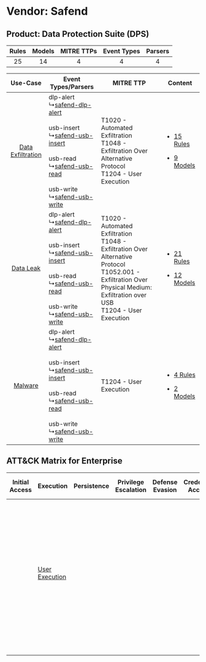 Vendor: Safend
==============
Product: Data Protection Suite (DPS)
------------------------------------
| Rules | Models | MITRE TTPs | Event Types | Parsers |
|:-----:|:------:|:----------:|:-----------:|:-------:|
|  25   |   14   |     4      |      4      |    4    |

|    Use-Case    | Event Types/Parsers    | MITRE TTP    | Content    |
|:----:| ---- | ---- | ---- |
| [Data Exfiltration](../../../UseCases/uc_data_exfiltration.md) |  dlp-alert<br> ↳[safend-dlp-alert](Ps/pC_safenddlpalert.md)<br><br> usb-insert<br> ↳[safend-usb-insert](Ps/pC_safendusbinsert.md)<br><br> usb-read<br> ↳[safend-usb-read](Ps/pC_safendusbread.md)<br><br> usb-write<br> ↳[safend-usb-write](Ps/pC_safendusbwrite.md)<br> | T1020 - Automated Exfiltration<br>T1048 - Exfiltration Over Alternative Protocol<br>T1204 - User Execution<br>    | [<ul><li>15 Rules</li></ul><ul><li>9 Models</li></ul>](RM/r_m_safend_data_protection_suite_(dps)_Data_Exfiltration.md) |
|         [Data Leak](../../../UseCases/uc_data_leak.md)         |  dlp-alert<br> ↳[safend-dlp-alert](Ps/pC_safenddlpalert.md)<br><br> usb-insert<br> ↳[safend-usb-insert](Ps/pC_safendusbinsert.md)<br><br> usb-read<br> ↳[safend-usb-read](Ps/pC_safendusbread.md)<br><br> usb-write<br> ↳[safend-usb-write](Ps/pC_safendusbwrite.md)<br> | T1020 - Automated Exfiltration<br>T1048 - Exfiltration Over Alternative Protocol<br>T1052.001 - Exfiltration Over Physical Medium: Exfiltration over USB<br>T1204 - User Execution<br> | [<ul><li>21 Rules</li></ul><ul><li>12 Models</li></ul>](RM/r_m_safend_data_protection_suite_(dps)_Data_Leak.md)        |
|    [Malware](../../../UseCases/uc_malware.md)    |  dlp-alert<br> ↳[safend-dlp-alert](Ps/pC_safenddlpalert.md)<br><br> usb-insert<br> ↳[safend-usb-insert](Ps/pC_safendusbinsert.md)<br><br> usb-read<br> ↳[safend-usb-read](Ps/pC_safendusbread.md)<br><br> usb-write<br> ↳[safend-usb-write](Ps/pC_safendusbwrite.md)<br> | T1204 - User Execution<br>    | [<ul><li>4 Rules</li></ul><ul><li>2 Models</li></ul>](RM/r_m_safend_data_protection_suite_(dps)_Malware.md)    |

ATT&CK Matrix for Enterprise
----------------------------
| Initial Access | Execution                                                           | Persistence | Privilege Escalation | Defense Evasion | Credential Access | Discovery | Lateral Movement | Collection | Command and Control | Exfiltration                                                                                                                                                                                                                                                                                                                                                                  | Impact |
| -------------- | ------------------------------------------------------------------- | ----------- | -------------------- | --------------- | ----------------- | --------- | ---------------- | ---------- | ------------------- | ----------------------------------------------------------------------------------------------------------------------------------------------------------------------------------------------------------------------------------------------------------------------------------------------------------------------------------------------------------------------------- | ------ |
|                | [User Execution](https://attack.mitre.org/techniques/T1204)<br><br> |             |                      |                 |                   |           |                  |            |                     | [Exfiltration Over Alternative Protocol](https://attack.mitre.org/techniques/T1048)<br><br>[Exfiltration Over Physical Medium: Exfiltration over USB](https://attack.mitre.org/techniques/T1052/001)<br><br>[Exfiltration Over Physical Medium](https://attack.mitre.org/techniques/T1052)<br><br>[Automated Exfiltration](https://attack.mitre.org/techniques/T1020)<br><br> |        |